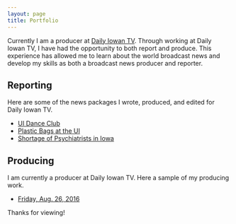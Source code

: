 ```yaml
---
layout: page
title: Portfolio
---
```




Currently I am a producer at [Daily Iowan TV](https://www.youtube.com/user/TheDailyIowan). Through working at Daily Iowan TV, I have had the opportunity to both report and produce. This experience has allowed me to learn about the world broadcast news and develop my skills as both a broadcast news producer and reporter.


## Reporting

Here are some of the news packages I wrote, produced, and edited for Daily Iowan TV.

* [UI Dance Club](https://youtu.be/PSW7a0dhT0c)
* [Plastic Bags at the UI](https://youtu.be/X9-X8jmiuUY)
* [Shortage of Psychiatrists in Iowa](https://youtu.be/bM6n-rLETs0)

## Producing

I am currently a producer at Daily Iowan TV. Here a sample of my producing work.

* [Friday, Aug. 26, 2016](https://youtu.be/_8kA7Od0LdI)



Thanks for viewing!
